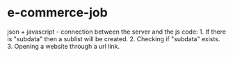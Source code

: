 # e-commerce-job
json + javascript - connection between the server and the js code: 1. If there is "subdata" then a sublist will be created. 2. Checking if "subdata" exists. 3. Opening a website through a url link.
